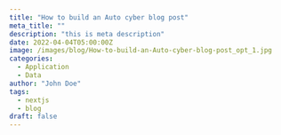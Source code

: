 ```yaml
---
title: "How to build an Auto cyber blog post"
meta_title: ""
description: "this is meta description"
date: 2022-04-04T05:00:00Z
image: /images/blog/How-to-build-an-Auto-cyber-blog-post_opt_1.jpg
categories:
  - Application
  - Data
author: "John Doe"
tags:
  - nextjs
  - blog
draft: false
---
```



